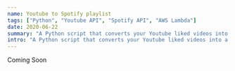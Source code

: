 ```yaml
---
name: Youtube to Spotify playlist
tags: ["Python", "Youtube API", "Spotify API", "AWS Lambda"]
date: 2020-06-22
summary: "A Python script that converts your Youtube liked videos into a Spotify playlist."
intro: "A Python script that converts your Youtube liked videos into a Spotify playlist. This script retrieves your liked videos from the Youtube API and uses the Spotify Web API to add corresponding songs to a new Spotify playlist. <b>I am currently working on turning this script into an AWS Lambda function that runs on a regular interval so that your Spotify playlist stays up to date as you continue to like new videos on Yutube.</b>"
---
```


Coming Soon